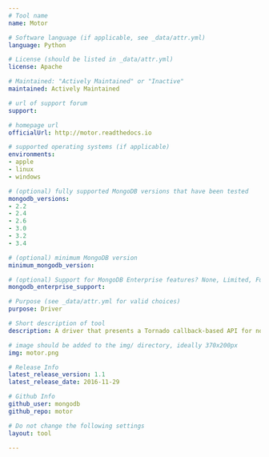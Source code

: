 ```yaml
---
# Tool name
name: Motor

# Software language (if applicable, see _data/attr.yml)
language: Python

# License (should be listed in _data/attr.yml)
license: Apache

# Maintained: "Actively Maintained" or "Inactive"
maintained: Actively Maintained

# url of support forum
support: 

# homepage url
officialUrl: http://motor.readthedocs.io

# supported operating systems (if applicable)
environments:
- apple
- linux
- windows

# (optional) fully supported MongoDB versions that have been tested
mongodb_versions:
- 2.2
- 2.4
- 2.6
- 3.0
- 3.2
- 3.4

# (optional) minimum MongoDB version
minimum_mongodb_version:

# (optional) Support for MongoDB Enterprise features? None, Limited, Full
mongodb_enterprise_support: 

# Purpose (see _data/attr.yml for valid choices)
purpose: Driver

# Short description of tool
description: A driver that presents a Tornado callback-based API for non-blocking access to MongoDB.

# image should be added to the img/ directory, ideally 370x200px
img: motor.png

# Release Info
latest_release_version: 1.1
latest_release_date: 2016-11-29

# Github Info
github_user: mongodb
github_repo: motor

# Do not change the following settings
layout: tool

---
```


